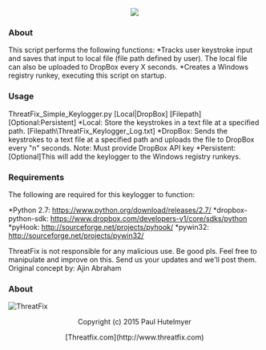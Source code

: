 <p align="center"> 
<img src="http://i.imgur.com/lUBGmV8.png"></p>

### About
This script performs the following functions:
*Tracks user keystroke input and saves that input to local file (file path defined by user).  The local file can also be uploaded to DropBox every X seconds.
*Creates a Windows registry runkey, executing this script on startup.
	
### Usage
ThreatFix_Simple_Keylogger.py [Local|DropBox] [Filepath] [Optional:Persistent]
*Local: Store the keystrokes in a text file at a specified path. [Filepath\ThreatFix_Keylogger_Log.txt]
*DropBox: Sends the keystrokes to a text file at a specified path and uploads the file to DropBox every "n" seconds.
	Note: Must provide DropBox API key
*Persistent:[Optional]This will add the keylogger to the Windows registry runkeys.

### Requirements
The following are required for this keylogger to function:

*Python 2.7: https://www.python.org/download/releases/2.7/
*dropbox-python-sdk: https://www.dropbox.com/developers-v1/core/sdks/python
*pyHook: http://sourceforge.net/projects/pyhook/
*pywin32: http://sourceforge.net/projects/pywin32/
 	
ThreatFix is not responsible for any malicious use.  Be good pls.
Feel free to manipulate and improve on this. Send us your updates and we'll post them.
Original concept by: Ajin Abraham

### About
![ThreatFix](http://cdn1.editmysite.com/uploads/5/1/4/0/51408561/background-images/1387838909.png)


<p align="center"> 
Copyright (c) 2015 Paul Hutelmyer
<p align="center"> 
[Threatfix.com](http://www.threatfix.com)

